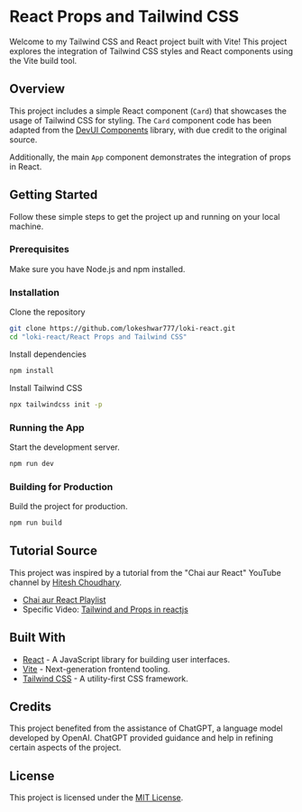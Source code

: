 # React Props and Tailwind CSS

Welcome to my Tailwind CSS and React project built with Vite! This project explores the integration of Tailwind CSS styles and React components using the Vite build tool.

## Overview

This project includes a simple React component (`Card`) that showcases the usage of Tailwind CSS for styling. The `Card` component code has been adapted from the [DevUI Components](https://www.devui.io/components/cards) library, with due credit to the original source.

Additionally, the main `App` component demonstrates the integration of props in React.

## Getting Started

Follow these simple steps to get the project up and running on your local machine.

### Prerequisites

Make sure you have Node.js and npm installed.

### Installation

Clone the repository

```bash
git clone https://github.com/lokeshwar777/loki-react.git
cd "loki-react/React Props and Tailwind CSS"
```

Install dependencies

```bash
npm install
```

Install Tailwind CSS

```bash
npx tailwindcss init -p
```

### Running the App

Start the development server.

```bash
npm run dev
```

### Building for Production

Build the project for production.

```bash
npm run build
```

## Tutorial Source

This project was inspired by a tutorial from the "Chai aur React" YouTube channel by [Hitesh Choudhary](https://www.youtube.com/@chaiaurcode).

- [Chai aur React Playlist](https://youtube.com/playlist?list=PLu71SKxNbfoDqgPchmvIsL4hTnJIrtige&si=uK4P_CC_IDk520n4)
- Specific Video: [Tailwind and Props in reactjs
  ](https://youtu.be/bB6707XzCNc?si=b7GLF3Fdv_MHNqUa)

## Built With

- [React](https://reactjs.org/) - A JavaScript library for building user interfaces.
- [Vite](https://vitejs.dev/) - Next-generation frontend tooling.
- [Tailwind CSS](https://tailwindcss.com/) - A utility-first CSS framework.

## Credits

This project benefited from the assistance of ChatGPT, a language model developed by OpenAI. ChatGPT provided guidance and help in refining certain aspects of the project.

## License

This project is licensed under the [MIT License](LICENSE).
